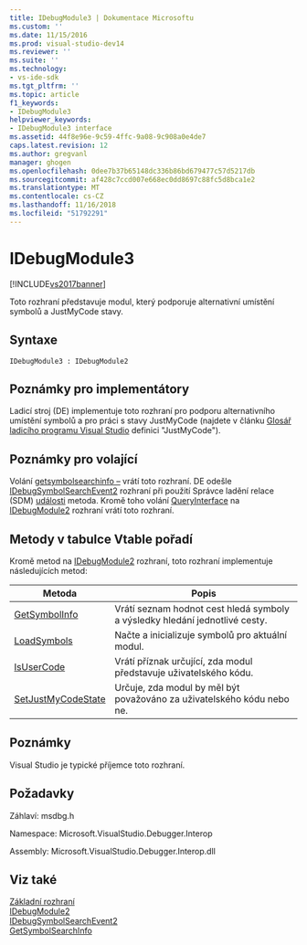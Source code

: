 ```yaml
---
title: IDebugModule3 | Dokumentace Microsoftu
ms.custom: ''
ms.date: 11/15/2016
ms.prod: visual-studio-dev14
ms.reviewer: ''
ms.suite: ''
ms.technology:
- vs-ide-sdk
ms.tgt_pltfrm: ''
ms.topic: article
f1_keywords:
- IDebugModule3
helpviewer_keywords:
- IDebugModule3 interface
ms.assetid: 44f8e96e-9c59-4ffc-9a08-9c908a0e4de7
caps.latest.revision: 12
ms.author: gregvanl
manager: ghogen
ms.openlocfilehash: 0dee7b37b65148dc336b86bd679477c57d5217db
ms.sourcegitcommit: af428c7ccd007e668ec0dd8697c88fc5d8bca1e2
ms.translationtype: MT
ms.contentlocale: cs-CZ
ms.lasthandoff: 11/16/2018
ms.locfileid: "51792291"
---
```

# <a name="idebugmodule3"></a>IDebugModule3
[!INCLUDE[vs2017banner](../../../includes/vs2017banner.md)]

Toto rozhraní představuje modul, který podporuje alternativní umístění symbolů a JustMyCode stavy.  
  
## <a name="syntax"></a>Syntaxe  
  
```  
IDebugModule3 : IDebugModule2  
```  
  
## <a name="notes-for-implementers"></a>Poznámky pro implementátory  
 Ladicí stroj (DE) implementuje toto rozhraní pro podporu alternativního umístění symbolů a pro práci s stavy JustMyCode (najdete v článku [Glosář ladicího programu Visual Studio](../../../extensibility/debugger/reference/visual-studio-debugger-glossary.md) definici "JustMyCode").  
  
## <a name="notes-for-callers"></a>Poznámky pro volající  
 Volání [getsymbolsearchinfo –](../../../extensibility/debugger/reference/idebugsymbolsearchevent2-getsymbolsearchinfo.md) vrátí toto rozhraní. DE odešle [IDebugSymbolSearchEvent2](../../../extensibility/debugger/reference/idebugsymbolsearchevent2.md) rozhraní při použití Správce ladění relace (SDM) [události](../../../extensibility/debugger/reference/idebugeventcallback2-event.md) metoda. Kromě toho volání [QueryInterface](http://msdn.microsoft.com/library/62fce95e-aafa-4187-b50b-e6611b74c3b3) na [IDebugModule2](../../../extensibility/debugger/reference/idebugmodule2.md) rozhraní vrátí toto rozhraní.  
  
## <a name="methods-in-vtable-order"></a>Metody v tabulce Vtable pořadí  
 Kromě metod na [IDebugModule2](../../../extensibility/debugger/reference/idebugmodule2.md) rozhraní, toto rozhraní implementuje následujících metod:  
  
|Metoda|Popis|  
|------------|-----------------|  
|[GetSymbolInfo](../../../extensibility/debugger/reference/idebugmodule3-getsymbolinfo.md)|Vrátí seznam hodnot cest hledá symboly a výsledky hledání jednotlivé cesty.|  
|[LoadSymbols](../../../extensibility/debugger/reference/idebugmodule3-loadsymbols.md)|Načte a inicializuje symbolů pro aktuální modul.|  
|[IsUserCode](../../../extensibility/debugger/reference/idebugmodule3-isusercode.md)|Vrátí příznak určující, zda modul představuje uživatelského kódu.|  
|[SetJustMyCodeState](../../../extensibility/debugger/reference/idebugmodule3-setjustmycodestate.md)|Určuje, zda modul by měl být považováno za uživatelského kódu nebo ne.|  
  
## <a name="remarks"></a>Poznámky  
 Visual Studio je typické příjemce toto rozhraní.  
  
## <a name="requirements"></a>Požadavky  
 Záhlaví: msdbg.h  
  
 Namespace: Microsoft.VisualStudio.Debugger.Interop  
  
 Assembly: Microsoft.VisualStudio.Debugger.Interop.dll  
  
## <a name="see-also"></a>Viz také  
 [Základní rozhraní](../../../extensibility/debugger/reference/core-interfaces.md)   
 [IDebugModule2](../../../extensibility/debugger/reference/idebugmodule2.md)   
 [IDebugSymbolSearchEvent2](../../../extensibility/debugger/reference/idebugsymbolsearchevent2.md)   
 [GetSymbolSearchInfo](../../../extensibility/debugger/reference/idebugsymbolsearchevent2-getsymbolsearchinfo.md)

